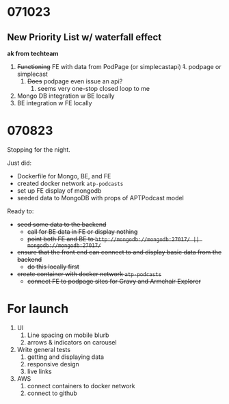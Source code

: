 # 071023

## New Priority List w/ waterfall effect
**ak from techteam**
1. ~~Functioning~~ FE with data from PodPage (or simplecastapi)
   ~~1~~. podpage or simplecast
      1. ~~Does~~ podpage even issue an api?
         1. seems very one-stop closed loop to me
2. Mongo DB integration w BE locally
3. BE integration w FE locally
   

# 070823
Stopping for the night.

Just did:
  * Dockerfile for Mongo, BE, and FE
  * created docker network `atp-podcasts`
  * set up FE display of mongodb
  * seeded data to MongoDB with props of APTPodcast model

Ready to:
  * ~~seed some data to the backend~~
    * ~~call for BE data in FE or display nothing~~
    * ~~point both FE and BE to `http://mongodb://mongodb:27017/ || mongodb://mongodb:27017/`~~
  * ~~ensure that the front end can connect to and display basic data from the backend~~
    * ~~do this locally first~~
  * ~~create container with docker network `atp-podcasts`~~
    * ~~connect FE to podpage sites for Gravy and Armchair Explorer~~

# For launch
1. UI
   1. Line spacing on mobile blurb
   2. arrows & indicators on carousel
2. Write general tests
   1. getting and displaying data
   2. responsive design
   3. live links
3. AWS
   1. connect containers to docker network
   2. connect to github


